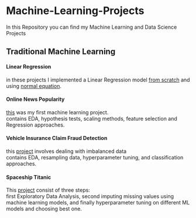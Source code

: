 # Machine-Learning-Projects
In this Repository you can find my Machine Learning and Data Science Projects<br>
## Traditional Machine Learning<br>
#### Linear Regression<br>
in these projects I implemented a Linear Regression model [from scratch](https://github.com/MeysamAgah/Machine-Learning-Projects/blob/main/Linear%20Regression%20from%20scratch.ipynb) and using [normal equation](https://github.com/MeysamAgah/Machine-Learning-Projects/blob/main/Linear%20Regression%20By%20Using%20Normal%20Equation.ipynb).<br>
#### Online News Popularity<br>
[this](https://github.com/MeysamAgah/Machine-Learning-Projects/blob/main/Online%20News%20Popularity.ipynb) was my first machine learning project.<br>
contains EDA, hypothesis tests, scaling methods, feature selection and Regression approaches.<br>
#### Vehicle Insurance Claim Fraud Detection<br>
this [project](https://github.com/MeysamAgah/Machine-Learning-Projects/blob/main/Vehicle%20Insurance%20Claim%20Fraud%20Detection.ipynb) involves dealing with imbalanced data<br>
contains EDA, resampling data, hyperparameter tuning, and classification approaches.
#### Spaceship Titanic<br>
This [project](https://github.com/MeysamAgah/Machine-Learning-Projects/blob/main/Spaceship_Titanic.ipynb) consist of three steps:<br>
first Exploratory Data Analysis, second imputing missing values using machine learning models, and finally hyperparameter tuning on different ML models and choosing best one.
